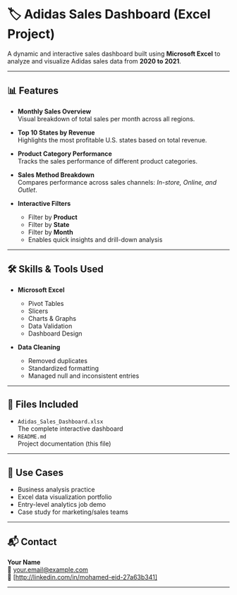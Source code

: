 # 🏷️ Adidas Sales Dashboard (Excel Project)

A dynamic and interactive sales dashboard built using **Microsoft Excel** to analyze and visualize Adidas sales data from **2020 to 2021**.

---

## 📊 Features

- **Monthly Sales Overview**  
  Visual breakdown of total sales per month across all regions.

- **Top 10 States by Revenue**  
  Highlights the most profitable U.S. states based on total revenue.

- **Product Category Performance**  
  Tracks the sales performance of different product categories.

- **Sales Method Breakdown**  
  Compares performance across sales channels: *In-store, Online, and Outlet*.

- **Interactive Filters**  
  - Filter by **Product**
  - Filter by **State**
  - Filter by **Month**
  - Enables quick insights and drill-down analysis

---

## 🛠️ Skills & Tools Used

- **Microsoft Excel**
  - Pivot Tables
  - Slicers
  - Charts & Graphs
  - Data Validation
  - Dashboard Design

- **Data Cleaning**
  - Removed duplicates
  - Standardized formatting
  - Managed null and inconsistent entries

---

## 📁 Files Included

- `Adidas_Sales_Dashboard.xlsx`  
  The complete interactive dashboard
- `README.md`  
  Project documentation (this file)

---

## 📌 Use Cases

- Business analysis practice  
- Excel data visualization portfolio  
- Entry-level analytics job demo  
- Case study for marketing/sales teams

---

## 📬 Contact

**Your Name**  
📧 your.email@example.com  
🔗 [http://linkedin.com/in/mohamed-eid-27a63b341]

---

